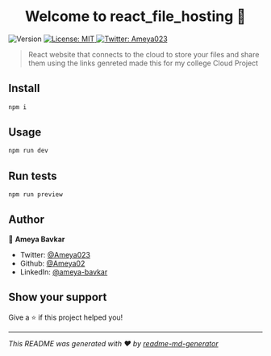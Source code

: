 <h1 align="center">Welcome to react_file_hosting 👋</h1>
<p>
  <img alt="Version" src="https://img.shields.io/badge/version-0.0.0-blue.svg?cacheSeconds=2592000" />
  <a href="#" target="_blank">
    <img alt="License: MIT" src="https://img.shields.io/badge/License-MIT-yellow.svg" />
  </a>
  <a href="https://twitter.com/Ameya023" target="_blank">
    <img alt="Twitter: Ameya023" src="https://img.shields.io/twitter/follow/Ameya023.svg?style=social" />
  </a>
</p>

> React website that connects to the cloud to store your files and share them using the links genreted made this for my college Cloud Project

## Install

```sh
npm i
```

## Usage

```sh
npm run dev
```

## Run tests

```sh
npm run preview
```

## Author

👤 **Ameya Bavkar**

* Twitter: [@Ameya023](https://twitter.com/Ameya023)
* Github: [@Ameya02](https://github.com/Ameya02)
* LinkedIn: [@ameya-bavkar](https://linkedin.com/in/ameya-bavkar)

## Show your support

Give a ⭐️ if this project helped you!

***
_This README was generated with ❤️ by [readme-md-generator](https://github.com/kefranabg/readme-md-generator)_